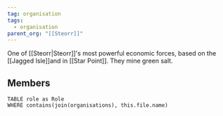 ```yaml
---
tag: organisation
tags:
  - organisation
parent_org: "[[Steorr]]"
---
```


One of [[Steorr|Steorr]]'s most powerful economic forces, based on the [[Jagged Isle]]and in [[Star Point]]. They mine green salt. 

## Members
```dataview
TABLE role as Role
WHERE contains(join(organisations), this.file.name)
```

